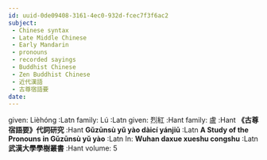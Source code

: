 ```yaml
---
id: uuid-0de09408-3161-4ec0-932d-fcec7f3f6ac2
subject: 
 - Chinese syntax
 - Late Middle Chinese
 - Early Mandarin
 - pronouns
 - recorded sayings
 - Buddhist Chinese
 - Zen Buddhist Chinese
 - 近代漢語
 - 古尊宿語要
date: 
---
```


given: Lièhóng :Latn
family: Lú :Latn
given: 烈紅 :Hant
family: 盧 :Hant
**《古尊宿語要》代詞研究** :Hant
**Gǔzūnsù yǔ yào dàicí yánjiū** :Latn
**A Study of the Pronouns in Gǔzūnsù yǔ yào** :Latn
In: 
**Wuhan daxue xueshu congshu** :Latn
**武漢大學學樹叢書** :Hant
volume: 5